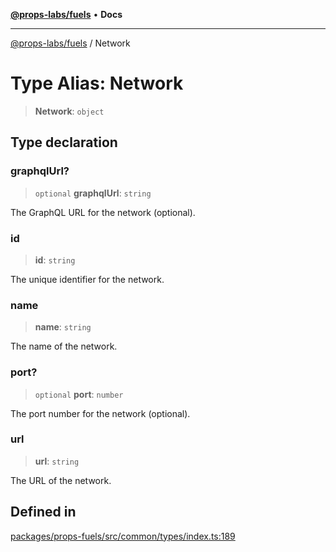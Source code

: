 [**@props-labs/fuels**](../README.md) • **Docs**

***

[@props-labs/fuels](../globals.md) / Network

# Type Alias: Network

> **Network**: `object`

## Type declaration

### graphqlUrl?

> `optional` **graphqlUrl**: `string`

The GraphQL URL for the network (optional).

### id

> **id**: `string`

The unique identifier for the network.

### name

> **name**: `string`

The name of the network.

### port?

> `optional` **port**: `number`

The port number for the network (optional).

### url

> **url**: `string`

The URL of the network.

## Defined in

[packages/props-fuels/src/common/types/index.ts:189](https://github.com/Props-Labs/octane/blob/09e744f342f4ccab903046cdb8054688422ab64d/packages/props-fuels/src/common/types/index.ts#L189)
